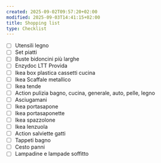 ```yaml
---
created: 2025-09-02T09:57:20+02:00
modified: 2025-09-03T14:41:15+02:00
title: Shopping list
type: Checklist
---
```


- [ ] Utensili legno
- [ ] Set piatti
- [ ] Buste bidoncini più larghe
- [ ] Enzydoc LTT Provida
- [ ] Ikea box plastica cassetti cucina
- [ ] Ikea Scaffale metallico
- [ ] Ikea tende
- [ ] Action pulizia bagno, cucina, generale, auto, pelle, legno
- [ ] Asciugamani
- [ ] Ikea portasapone
- [ ] Ikea portasaponette
- [ ] Ikea spazzolone
- [ ] Ikea lenzuola
- [ ] Action salviette gatti
- [ ] Tappeti bagno
- [ ] Cesto panni
- [ ] Lampadine e lampade soffitto
